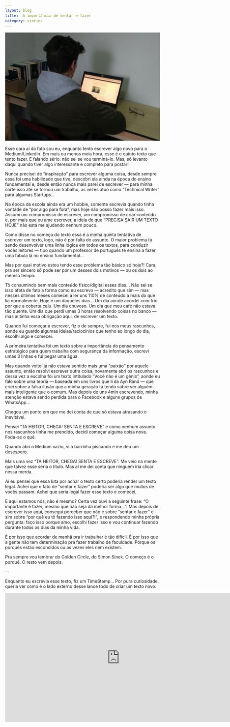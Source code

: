 ```yaml
---
layout: blog
title:  A importância de sentar e fazer
category: stories
---
```


![Image](/images/posts/write.jpeg)

Esse cara aí da foto sou eu, enquanto tento escrever algo novo para o Medium/LinkedIn. Em mais ou menos meia hora, esse é o quinto texto que tento fazer. E falando sério: não sei se vou terminá-lo. Mas, só levanto daqui quando tiver algo interessante e completo para postar!

Nunca precisei de “inspiração” para escrever alguma coisa, desde sempre essa foi uma habilidade que tive, descobri ela ainda na época do ensino fundamental e, desde então nunca mais parei de escrever — para minha sorte isso até se tornou um trabalho, as vezes atuo como “Technical Writer” para algumas Startups…

Na época da escola ainda era um hobbie, somente escrevia quando tinha vontade de “por algo para fora”, mas hoje não posso fazer mais isso. Assumi um compromisso de escrever, um compromisso de criar conteúdo e, por mais que eu ame escrever, a ideia de que “PRECISA SAIR UM TEXTO HOJE” não está me ajudando nenhum pouco.

Como disse no começo do texto essa é a minha quinta tentativa de escrever um texto, logo, não é por falta de assunto. O maior problema tá sendo desenvolver uma linha lógica em todos os textos, para conduzir vocês leitores — tipo quando um professor de português te ensina a fazer uma fabula lá no ensino fundamental…

Mas por qual motivo estou tendo esse problema tão básico só hoje?! Cara, pra ser sincero só pode ser por um desses dois motivos — ou os dois ao memso tempo:

Tô consumindo bem mais conteúdo físico/digital esses dias… Não sei se isso afeta de fato a forma como eu escrevo — acredito que sim — mas nesses últimos meses comecei a ler uns 110% de conteúdo a mais do que lia normalmente.
Hoje é um daqueles dias… Um dia aonde acordei com frio por que a coberta caiu. Um dia chuvoso. Um dia que meu café não estava tão quente. Um dia que perdi umas 3 horas resolvendo coisas no banco — mas aí tinha essa obrigação aqui, de escrever um texto.

Quando fui começar a escrever, fiz o de sempre, fui nos meus rascunhos, aonde eu guardo algumas ideias/raciocínios que tenho ao longo do dia, escolhi algo e comecei.

A primeira tentativa foi um texto sobre a importância do pensamento estratégico para quem trabalha com segurança da informação, escrevi umas 3 linhas e fui pegar uma água.

Mas quando voltei já não estava sentido mais uma “paixão” por aquele assunto, então resolvi escrever outra coisa, novamente abri os rascunhos e dessa vez a escolha foi um texto intitulado “Você não é um gênio”, aonde eu falo sobre uma teoria — baseada em uns livros que li da Ayn Rand — que criei sobre a falsa ilusão que a minha geração tá tendo sobre ser alguém mais inteligente que o comum. Mas depois de uns 4min escrevendo, minha atenção estava sendo perdida para o Facebook e alguns grupos de WhatsApp…

Chegou um ponto em que me dei conta de que só estava atrasando o inevitável.

Pensei “TA HEITOR, CHEGA! SENTA E ESCREVE” e como nenhum assunto nos rascunhos tinha me prendido, decidi começar alguma coisa nova. Foda-se o quê.

Quando abri o Medium vazio, vi a barrinha piscando e me deu um desespero.

Mais uma vez “TA HEITOR, CHEGA! SENTA E ESCREVE”. Me veio na mente que talvez esse seria o título. Mas aí me dei conta que ninguém iria clicar nessa merda.

Aí eu pensei que essa luta por achar o texto certo poderia render um texto legal. Achei que o fato de “sentar e fazer” poderia ser algo que muitos de vocês passam. Achei que seria legal fazer esse texto e comecei.

E aqui estamos nós, não é mesmo? Certa vez ouvi a seguinte frase: “O importante é fazer, mesmo que não seja da melhor forma…”. Mas depois de escrever isso aqui, consegui perceber que não é sobre “sentar e fazer” e sim sobre “por quê eu tô fazendo isso aqui?!”, e respondendo minha própria pergunta: faço isso porque amo, escolhi fazer isso e vou continuar fazendo durante todos os dias da minha vida.

É por isso que acordar de manhã pra ir trabalhar é tão difícil. É por isso que a gente não tem determinação pra fazer trabalho de faculdade. Porque os porquês estão escondidos ou as vezes eles nem existem.

Pra sempre vou lembrar do Golden Circle, do Simon Sinek. O começo é o porquê. O resto vem depois.

--

Enquanto eu escrevia esse texto, fiz um TimeStamp… Por pura curiosidade, queria ver como é o lado externo desse lance todo de criar um texto novo.

<iframe width="744" height="419" src="https://www.youtube.com/embed/w_hRVENvqrU" frameborder="0" allow="autoplay; encrypted-media" allowfullscreen></iframe>

